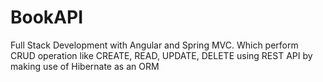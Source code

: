 # BookAPI
Full Stack Development with Angular and Spring MVC. Which perform CRUD operation like CREATE, READ, UPDATE, DELETE using REST API by making use of Hibernate as an ORM
